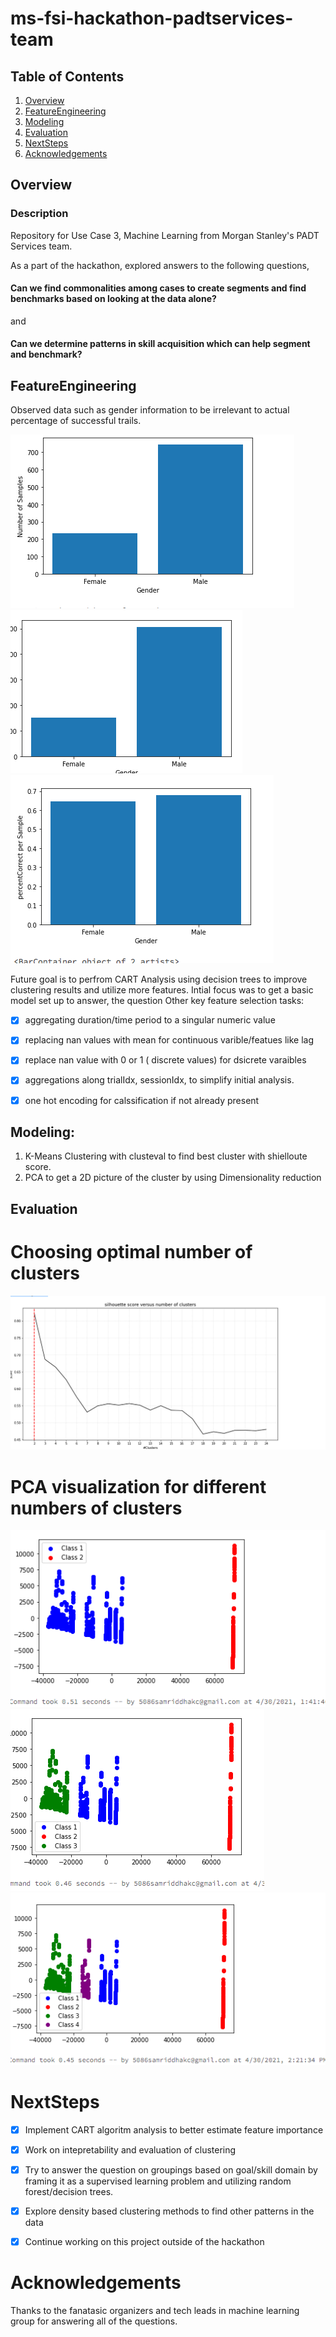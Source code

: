 # ms-fsi-hackathon-padtservices-team


## Table of Contents
1. [Overview](#Overview)
2. [FeatureEngineering](#FeatureEngineering)
3. [Modeling](#Modeling)
4. [Evaluation](#Evaluation)
5. [NextSteps](#NextSteps)
5. [Acknowledgements](#Acknowledgements)


## Overview
### Description

   Repository for Use Case 3, Machine Learning from Morgan Stanley's PADT Services team. 
   
   As a part of the hackathon, explored answers to the following questions, 
  
   #### Can we find commonalities among cases to create segments and find benchmarks based on looking at the data alone?  
   
   and 
   
   #### Can we determine patterns in skill acquisition which can help segment and benchmark? 



## FeatureEngineering

   Observed data such as gender information to be irrelevant to actual percentage of successful trails. 
   
   <p float ="left">
      <img src='image_results/numberOfSamples.png' title='number of Samples' width='' />
      <img src='image_results/percentCorrect.png' title='percent Correct' width=''  />
      <img src='image_results/percentCorrectPerSample.png' title='percent Correct' width=''  />
    </p>
   
   Future goal is to perfrom CART Analysis using decision trees to improve clustering results and utilize more features. 
   Intial focus was to get a basic model set up to answer, the question 
   Other key feature selection tasks: 
   * [x] aggregating duration/time period to a singular numeric value
   * [x] replacing nan values with mean for continuous varible/featues like lag
   * [x] replace nan value with 0 or 1 ( discrete values) for dsicrete varaibles 
   * [x] aggregations along trialIdx, sessionIdx, to simplify initial analysis.  
   * [x] one hot encoding for calssification if not already present
     

 
  

## Modeling: 

1. K-Means Clustering with clusteval to find best cluster with shielloute score. 
2. PCA to get a 2D picture of the cluster by using Dimensionality reduction 

## Evaluation 

# Choosing optimal number of clusters 
 <img src='image_results/silhoutte.png' title='number of Samples' width=''> 
 
# PCA visualization for different numbers of clusters 
   
   <p float ="left">
      <img src='image_results/pca_clusters.png' title='n=2' width='' />
      <img src='image_results/pca_clusters_n_3.png' title='n=3' width=''  />
      <img src='image_results/pca_clusters_n_4.png' title='n=4' width=''  />
    </p>
 
 # NextSteps
 * [x] Implement CART algoritm analysis to better estimate feature importance 
 * [x] Work on intepretability and evaluation of clustering
 * [x] Try to answer the question on groupings based on goal/skill domain by framing it as a 
       supervised learning problem and utilizing random forest/decision trees.   
*  [x] Explore density based clustering methods to find other patterns in the data
*  [x] Continue working on this project outside of the hackathon 

 
# Acknowledgements
   Thanks to the fanatasic organizers and tech leads in machine learning group for answering all of the questions. 



